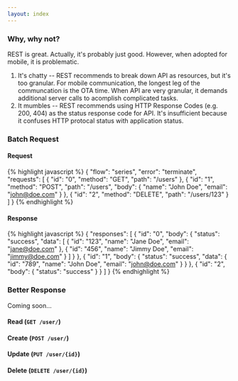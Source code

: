```yaml
---
layout: index
---
```


### Why, why not?
REST is great.  Actually, it's probably just good.  However, when adopted for mobile, it is problematic.

1. It's chatty -- REST recommends to break down API as resources, but it's too granular.  For mobile communication, the longest leg of the communcation is the OTA time.  When API are very granular, it demands additional server calls to acomplish complicated tasks. 
2. It mumbles -- REST recommends using HTTP Response Codes (e.g. 200, 404) as the status response code for API.  It's insufficient because it confuses HTTP protocal status with application status.  

### Batch Request

#### Request
{% highlight javascript %}
{
  "flow": "series",
  "error": "terminate",
  "requests": [
    {
      "id": "0",
      "method": "GET",
      "path": "/users"
    },
    {
      "id": "1",
      "method": "POST",
      "path": "/users",
      "body": {
        "name": "John Doe",
        "email": "john@doe.com"
      }
    },
    {
      "id": "2",
      "method": "DELETE",
      "path": "/users/123"
    }
  ]
}
{% endhighlight %}

#### Response
{% highlight javascript %}
{
  "responses": [
    {
      "id": "0",
      "body": {
        "status": "success",
        "data": [
          {
            "id": "123",
            "name": "Jane Doe",
            "email": "jane@doe.com"
          },
          {
            "id": "456",
            "name": "Jimmy Doe",
            "email": "jimmy@doe.com"
          }
        ]
      }
    },
    {
      "id": "1",
      "body": {
        "status": "success",
        "data": {
          "id": "789",
          "name": "John Doe",
          "email": "john@doe.com"
        }
      }
    },
    {
      "id": "2",
      "body": {
        "status": "success"
      }
    }
  ]
}
{% endhighlight %}


### Better Response
Coming soon...


#### Read (`GET /user/`)


#### Create (`POST /user/`)

#### Update (`PUT /user/{id}`)

#### Delete (`DELETE /user/{id}`)





